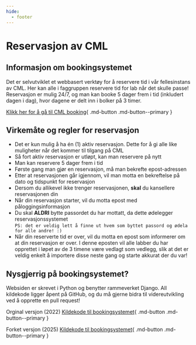 ```yaml
---
hide:
  - footer
---
```

# Reservasjon av CML

## Informasjon om bookingsystemet

Det er selvutviklet et webbasert verktøy for å reservere tid i vår fellesinstans av CML. Her kan alle i faggruppen reservere tid for lab når det skulle passe! Reservasjon er mulig 24/7, og man kan booke 5 dager frem i tid (inkludert dagen i dag), hvor dagene er delt inn i bolker på 3 timer.

[Klikk her for å gå til CML booking](https://booking.communitylab.network/){ .md-button .md-button--primary }

## Virkemåte og regler for reservasjon

- Det er kun mulig å ha én (1) aktiv reservasjon. Dette for å gi alle like muligheter når det kommer til tilgang på CML
- Så fort aktiv reservasjon er utløpt, kan man reservere på nytt
- Man kan reservere 5 dager frem i tid
- Første gang man gjør en reservasjon, må man bekrefte epost-adressen
- Etter at reservasjonen går igjennom, vil man motta en bekreftelse på dato og tidspunkt for reservasjon
- Dersom du allikevel ikke trenger reservasjonen, **skal** du kansellere reservasjonen din
- Når din reservasjon starter, vil du motta epost med påloggingsinformasjon
- Du skal **ALDRI** bytte passordet du har mottatt, da dette ødelegger reservasjonssystemet  
  `PS: det er veldig lett å finne ut hvem som byttet passord og ødela for alle andre! :)`
- Når din reserverte tid er over, vil du motta en epost som informerer om at din reservasjon er over. I denne eposten vil alle labber du har opprettet i løpet av de 3 timene være vedlagt som vedlegg, slik at det er veldig enkelt å importere disse neste gang og starte akkurat der du var!


## Nysgjerrig på bookingsystemet?

Websiden er skrevet i Python og benytter rammeverket Django. All kildekode ligger åpent på GitHub, og du må gjerne bidra til videreutvikling ved å opprette en pull request! 

Orginal versjon (2022) [Kildekode til bookingsystemet](https://github.com/ctvedt/cml-booking/){ .md-button .md-button--primary }

Forket versjon (2025) [Kildekode til bookingsystemet](https://github.com/johabak/cml-booking/){ .md-button .md-button--primary }
